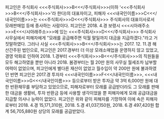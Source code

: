 피고인은 주식회사 <<<주식회사>>>B<<</주식회사>>>(이하 ‘<<<주식회사>>>B<<</주식회사>>>'라 한다)의 대표자이고, 피해자 <<<내국인이름>>>C<<</내국인이름>>>는 <<<주식회사>>>D<<</주식회사>>> 주식회사의 대표이사로서 모래판매업 등에 종사하는 사람이다.
피고인은 2018. 4.경 보령시 <<<시아래주소>>>E<<</시아래주소>>>에 있는 <<<주식회사>>>D<<</주식회사>>> 주식회사 사무실에서 피해자에게 "모래를 공급해주면 익월 말일까지 대금을 지급하겠다."라고 거짓말하였다.
그러나 사실 <<<주식회사>>>B<<</주식회사>>>는 2017. 12. 11.경 해산간주된 법인으로, 피고인은 2017.경부터 더 이상 모래소매업을 운영하지 않고 있었고, 경영 악화로 인하여 2018. 1.경부터 <<<주식회사>>>B<<</주식회사>>>의 직원들을 모두 해고하였을 뿐만 아니라 2018. 봄경부터는 월 20만 원의 사무실 월세조차 납부할 여력이 없었으며, 피고인에게 별다른 재산이 없었고 월수입이 약 200만 원에 불과하였던 반면 피고인은 2017.경 투자자 <<<내국인이름>>>F<<</내국인이름>>>, <<<내국인이름>>>G<<</내국인이름>>> 등으로부터 받은 투자금 약 3억 6,000만 원에 대한 반환채무를 부담하고 있었으므로, 피해자로부터 모래를 공급받더라도 그 모래를 판매한 대금을 생활비, 투자 반환금 등에 사용할 생각이었을 뿐 피해자에게 모래 공급대금을 지급할 의사나 능력이 없었다.
피고인은 위와 같이 피해자를 기망하여 이에 속은 피해자로부터 2018. 4.경 15,171,310원, 2018. 5.경 41,037,150원, 2018. 6.경 497,420원 합계 56,705,880원 상당의 모래를 공급받았다.